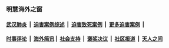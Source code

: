 
### 明慧海外之窗

####  [武汉肺炎](indexes/365.md?t=07180200) &nbsp;|&nbsp;  [迫害案例综述](indexes/328.md?t=07180200) &nbsp;|&nbsp; [迫害致死案例](indexes/277.md?t=07180200)  &nbsp;|&nbsp; [更多迫害案例](indexes/81.md?t=07180200)  &nbsp;|&nbsp; 
####  [时事评论](indexes/19.md?t=07180200) &nbsp;|&nbsp; [海外简讯](indexes/245.md?t=07180200)&nbsp;|&nbsp;  [社会支持](indexes/140.md?t=07180200) &nbsp;|&nbsp; [褒奖决议](indexes/282.md?t=07180200) &nbsp;|&nbsp; [社区报道](indexes/91.md?t=07180200)  &nbsp;|&nbsp; [天人之间](indexes/78.md?t=07180200) 

